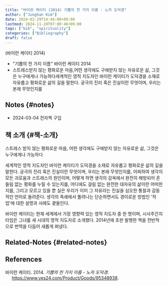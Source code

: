 ```yaml
---
title: "바이런 케이티 (2014) 기쁨의 천 가지 이름 - 노자 도덕경"
author: ["Junghan Kim"]
date: 2024-02-29T14:44:00+09:00
lastmod: 2024-11-20T07:00:46+09:00
tags: ["bib", "spirituality"]
categories: ["Bibliography"]
draft: false
---
```


(바이런 케이티 2014)

-   "기쁨의 천 가지 이름" 바이런 케이티 2014
-   스트레스받지 않는 평화로운 마음,어떤 생각에도 구애받지 않는 자유로운 삶, 그것은 누구에게나 가능하다세계적인 영적 지도자인 바이런 케이티가 도덕경을 소재로 자유롭고 평화로운 삶의 길을 말한다. 궁극의 진리 혹은 진실이란 무엇이며, 우리는 본래 무엇인지를


## Notes {#notes}

-   2024-03-04 전자책 구입


## 책 소개 {#책-소개}

스트레스 받지 않는 평화로운 마음, 어떤 생각에도 구애받지 않는 자유로운 삶, 그것은 누구에게나 가능하다

세계적인 영적 지도자인 바이런 케이티가 도덕경을 소재로 자유롭고 평화로운 삶의 길을 말한다. 궁극의 진리 혹은 진실이란 무엇이며, 우리는 본래 무엇인지를, 어찌하여 생각이 모든 괴로움과 스트레스의 원인이며, 어떻게 하면 생각의 감옥에서 완전히 해방되어 흔들림 없는 평화를 누릴 수 있는지를, 어디에도 걸림 없는 완전한 대자유의 삶이란 어떠한지를, 그리고 모르고 있을 뿐 실은 우리가 이미 그 자유라는 진실을 심오한 통찰과 감동적인 언어로 들려준다. 생각의 족쇄에서 풀려나는 단순하면서도 경이로운 방법인 '작업'에 대한 설명과 사례도 곁들인다.

바이런 케이티는 현재 세계에서 가장 영향력 있는 영적 지도자 중 한 명이며, 시사주간지 타임은 그녀를 새 시대의 영적 지도자로 소개했다. 2014년에 초판 발행한 책을 전반적으로 번역을 다듬어 새롭게 펴냈다.


## Related-Notes {#related-notes}

## References

<style>.csl-entry{text-indent: -1.5em; margin-left: 1.5em;}</style><div class="csl-bib-body">
  <div class="csl-entry">바이런 케이티. 2014. <i>기쁨의 천 가지 이름 - 노자 도덕경</i>. <a href="https://www.yes24.com/Product/Goods/95348938">https://www.yes24.com/Product/Goods/95348938</a>.</div>
</div>
